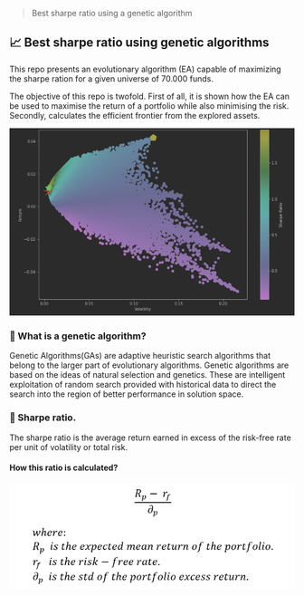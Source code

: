 > Best sharpe ratio using a genetic algorithm

## :chart_with_upwards_trend: Best sharpe ratio using genetic algorithms

This repo presents an evolutionary algorithm (EA) capable of maximizing the sharpe ration
for a given universe of 70.000 funds.

The objective of this repo is twofold. First of all, it is shown how the EA can be used
to maximise the return of a portfolio while also minimising the risk. Secondly,
calculates the efficient frontier from the explored assets.

![Efficient Frontier](docs/img/efficient_frontier.png)

### :pill: What is a genetic algorithm?

Genetic Algorithms(GAs) are adaptive heuristic search algorithms that belong
to the larger part of evolutionary algorithms. Genetic algorithms are based
on the ideas of natural selection and genetics. These are intelligent exploitation
of random search provided with historical data to direct the search into the region
of better performance in solution space.

### :gem: Sharpe ratio.
The sharpe ratio is the average return earned in excess of the risk-free rate per unit
of volatility or total risk.

#### How this ratio is calculated?

![sharpe ratio formula](docs/img/formula.png)
